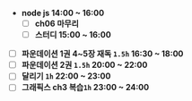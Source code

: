 - **node js 14:00 ~ 16:00**
  - [ ] **ch06 마무리**
  - [ ] **스터디 15:00 ~ 16:00**
- [ ] **파운데이션 1권 4~5장 재독 `1.5h` 16:30 ~ 18:00**
- [ ] **파운데이션 2권 `1.5h` 20:00 ~ 22:00**
- [ ] **달리기 `1h` 22:00 ~ 23:00**
- [ ] **그래픽스 ch3 복습`1h` 23:00 ~ 24:00**
